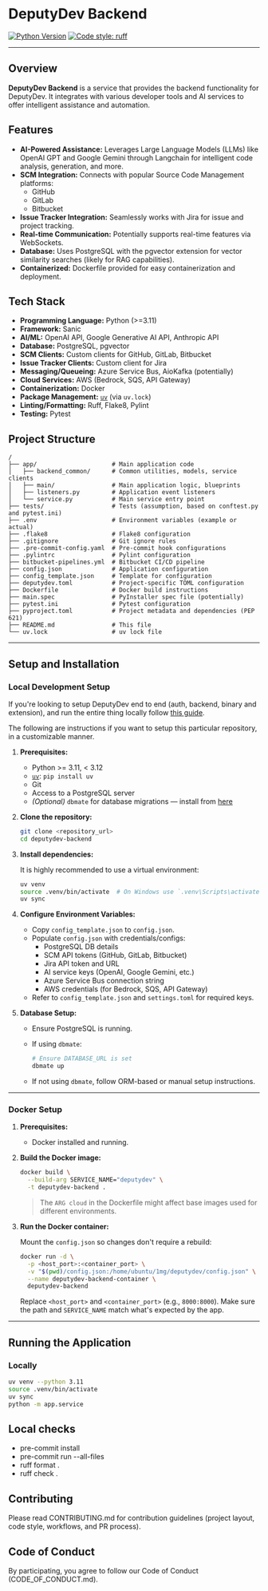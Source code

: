 # DeputyDev Backend

[![Python Version](https://img.shields.io/badge/python-3.11+-blue.svg)](https://www.python.org/downloads/)
[![Code style: ruff](https://img.shields.io/endpoint?url=https://raw.githubusercontent.com/astral-sh/ruff/main/assets/badge/v2.json)](https://github.com/astral-sh/ruff)

---

## Overview

**DeputyDev Backend** is a service that provides the backend functionality for DeputyDev. It integrates with various developer tools and AI services to offer intelligent assistance and automation.

## Features

- **AI-Powered Assistance:** Leverages Large Language Models (LLMs) like OpenAI GPT and Google Gemini through Langchain for intelligent code analysis, generation, and more.
- **SCM Integration:** Connects with popular Source Code Management platforms:
  - GitHub
  - GitLab
  - Bitbucket
- **Issue Tracker Integration:** Seamlessly works with Jira for issue and project tracking.
- **Real-time Communication:** Potentially supports real-time features via WebSockets.
- **Database:** Uses PostgreSQL with the pgvector extension for vector similarity searches (likely for RAG capabilities).
- **Containerized:** Dockerfile provided for easy containerization and deployment.

## Tech Stack

- **Programming Language:** Python (>=3.11)
- **Framework:** Sanic
- **AI/ML:** OpenAI API, Google Generative AI API, Anthropic API
- **Database:** PostgreSQL, pgvector
- **SCM Clients:** Custom clients for GitHub, GitLab, Bitbucket
- **Issue Tracker Clients:** Custom client for Jira
- **Messaging/Queueing:** Azure Service Bus, AioKafka (potentially)
- **Cloud Services:** AWS (Bedrock, SQS, API Gateway)
- **Containerization:** Docker
- **Package Management:** [`uv`](https://github.com/astral-sh/uv) (via `uv.lock`)
- **Linting/Formatting:** Ruff, Flake8, Pylint
- **Testing:** Pytest

## Project Structure

```
/
├── app/                     # Main application code
│   ├── backend_common/      # Common utilities, models, service clients
│   ├── main/                # Main application logic, blueprints
│   ├── listeners.py         # Application event listeners
│   └── service.py           # Main service entry point
├── tests/                   # Tests (assumption, based on conftest.py and pytest.ini)
├── .env                     # Environment variables (example or actual)
├── .flake8                  # Flake8 configuration
├── .gitignore               # Git ignore rules
├── .pre-commit-config.yaml  # Pre-commit hook configurations
├── .pylintrc                # Pylint configuration
├── bitbucket-pipelines.yml  # Bitbucket CI/CD pipeline
├── config.json              # Application configuration
├── config_template.json     # Template for configuration
├── deputydev.toml           # Project-specific TOML configuration
├── Dockerfile               # Docker build instructions
├── main.spec                # PyInstaller spec file (potentially)
├── pytest.ini               # Pytest configuration
├── pyproject.toml           # Project metadata and dependencies (PEP 621)
├── README.md                # This file
└── uv.lock                  # uv lock file
```

---

## Setup and Installation

### Local Development Setup

If you're looking to setup DeputyDev end to end (auth, backend, binary and extension), and run the entire thing locally follow [this guide](QUICK_START_GUIDE.md). 

The following are instructions if you want to setup this particular repository, in a customizable manner.

1. **Prerequisites:**
    - Python >= 3.11, < 3.12
    - [`uv`](https://github.com/astral-sh/uv): `pip install uv`
    - Git
    - Access to a PostgreSQL server
    - *(Optional)* `dbmate` for database migrations — install from [here](https://github.com/amacneil/dbmate/releases)

2. **Clone the repository:**

    ```bash
    git clone <repository_url>
    cd deputydev-backend
    ```

3. **Install dependencies:**

    It is highly recommended to use a virtual environment:

    ```bash
    uv venv
    source .venv/bin/activate  # On Windows use `.venv\Scripts\activate`
    uv sync
    ```

4. **Configure Environment Variables:**

    - Copy `config_template.json` to `config.json`.
    - Populate `config.json` with credentials/configs:
      - PostgreSQL DB details
      - SCM API tokens (GitHub, GitLab, Bitbucket)
      - Jira API token and URL
      - AI service keys (OpenAI, Google Gemini, etc.)
      - Azure Service Bus connection string
      - AWS credentials (for Bedrock, SQS, API Gateway)
    - Refer to `config_template.json` and `settings.toml` for required keys.

5. **Database Setup:**

    - Ensure PostgreSQL is running.
    - If using `dbmate`:

        ```bash
        # Ensure DATABASE_URL is set
        dbmate up
        ```

    - If not using `dbmate`, follow ORM-based or manual setup instructions.

---

### Docker Setup

1. **Prerequisites:**
    - Docker installed and running.

2. **Build the Docker image:**

    ```bash
    docker build \
      --build-arg SERVICE_NAME="deputydev" \
      -t deputydev-backend .
    ```

    > The `ARG cloud` in the Dockerfile might affect base images used for different environments.

3. **Run the Docker container:**

    Mount the `config.json` so changes don't require a rebuild:

    ```bash
    docker run -d \
      -p <host_port>:<container_port> \
      -v "$(pwd)/config.json:/home/ubuntu/1mg/deputydev/config.json" \
      --name deputydev-backend-container \
      deputydev-backend
    ```

    Replace `<host_port>` and `<container_port>` (e.g., `8000:8000`). Make sure the path and `SERVICE_NAME` match what's expected by the app.

---

## Running the Application

### Locally

```bash
uv venv --python 3.11
source .venv/bin/activate
uv sync
python -m app.service
```

## Local checks

- pre-commit install
- pre-commit run --all-files
- ruff format .
- ruff check .

## Contributing

Please read CONTRIBUTING.md for contribution guidelines (project layout, code style, workflows, and PR process).

## Code of Conduct

By participating, you agree to follow our Code of Conduct (CODE_OF_CONDUCT.md).
